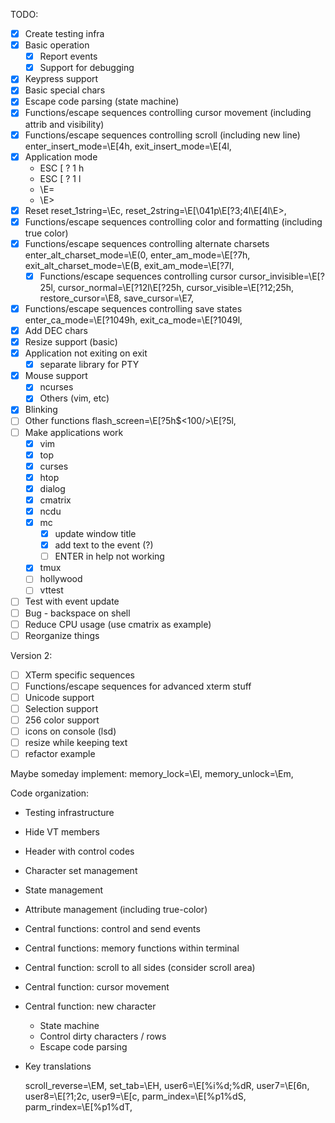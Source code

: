 TODO:
  - [x] Create testing infra
  - [x] Basic operation
    - [x] Report events
    - [x] Support for debugging
  - [x] Keypress support
  - [x] Basic special chars
  - [x] Escape code parsing (state machine)
  - [x] Functions/escape sequences controlling cursor movement (including attrib and visibility)
  - [x] Functions/escape sequences controlling scroll (including new line)
            enter_insert_mode=\E[4h,
            exit_insert_mode=\E[4l,
  - [x] Application mode
    - ESC [ ? 1 h
    - ESC [ ? 1 l
    - \E=
    - \E>
  - [x] Reset
            reset_1string=\Ec,
            reset_2string=\E[\041p\E[?3;4l\E[4l\E>,
  - [x] Functions/escape sequences controlling color and formatting (including true color)
  - [x] Functions/escape sequences controlling alternate charsets
            enter_alt_charset_mode=\E(0,
            enter_am_mode=\E[?7h,
            exit_alt_charset_mode=\E(B,
            exit_am_mode=\E[?7l,
    - [x] Functions/escape sequences controlling cursor
      cursor_invisible=\E[?25l,
      cursor_normal=\E[?12l\E[?25h,
      cursor_visible=\E[?12;25h,
      restore_cursor=\E8,
      save_cursor=\E7,
  - [x] Functions/escape sequences controlling save states
            enter_ca_mode=\E[?1049h,
            exit_ca_mode=\E[?1049l,
  - [x] Add DEC chars
  - [x] Resize support (basic)
  - [x] Application not exiting on exit
      - [x] separate library for PTY
  - [x] Mouse support
      - [x] ncurses
      - [x] Others (vim, etc)
  - [x] Blinking
  - [ ] Other functions
      flash_screen=\E[?5h$<100/>\E[?5l,
  - [ ] Make applications work
    - [x] vim
    - [x] top
    - [x] curses
    - [x] htop
    - [x] dialog
    - [x] cmatrix
    - [x] ncdu
    - [x] mc
      - [x] update window title
      - [x] add text to the event (?)
      - [ ] ENTER in help not working
    - [x] tmux
    - [ ] hollywood
    - [ ] vttest
  - [ ] Test with event update
  - [ ] Bug - backspace on shell
  - [ ] Reduce CPU usage (use cmatrix as example)
  - [ ] Reorganize things

Version 2:
  - [ ] XTerm specific sequences
  - [ ] Functions/escape sequences for advanced xterm stuff
  - [ ] Unicode support
  - [ ] Selection support
  - [ ] 256 color support
  - [ ] icons on console (lsd)
  - [ ] resize while keeping text
  - [ ] refactor example

Maybe someday implement:
    memory_lock=\El,
    memory_unlock=\Em,

Code organization:
  - Testing infrastructure
  - Hide VT members
  - Header with control codes
  - Character set management
  - State management
  - Attribute management (including true-color)
  - Central functions: control and send events
  - Central functions: memory functions within terminal
  - Central function: scroll to all sides (consider scroll area)
  - Central function: cursor movement
  - Central function: new character
    - State machine
    - Control dirty characters / rows
    - Escape code parsing
  - Key translations

    scroll_reverse=\EM,
    set_tab=\EH,
    user6=\E[%i%d;%dR,
    user7=\E[6n,
    user8=\E[?1;2c,
    user9=\E[c,
    parm_index=\E[%p1%dS,
    parm_rindex=\E[%p1%dT,
